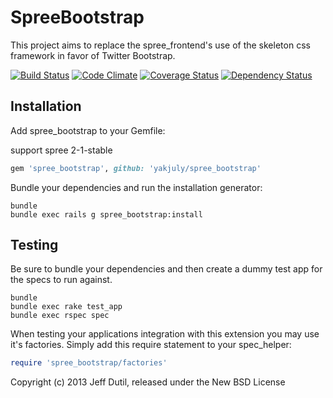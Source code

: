 SpreeBootstrap
==============

This project aims to replace the spree_frontend's use of the skeleton css framework in favor of Twitter Bootstrap.

[![Build Status](https://secure.travis-ci.org/jdutil/spree_bootstrap.png)](http://travis-ci.org/jdutil/spree_bootstrap)
[![Code Climate](https://codeclimate.com/github/jdutil/spree_bootstrap.png)](https://codeclimate.com/github/jdutil/spree_bootstrap)
[![Coverage Status](https://coveralls.io/repos/jdutil/spree_bootstrap/badge.png?branch=master)](https://coveralls.io/r/jdutil/spree_bootstrap)
[![Dependency Status](https://gemnasium.com/jdutil/spree_bootstrap.png?travis)](https://gemnasium.com/jdutil/spree_bootstrap)


Installation
------------

Add spree_bootstrap to your Gemfile:

support spree 2-1-stable

```ruby
gem 'spree_bootstrap', github: 'yakjuly/spree_bootstrap'
```

Bundle your dependencies and run the installation generator:

```shell
bundle
bundle exec rails g spree_bootstrap:install
```

Testing
-------

Be sure to bundle your dependencies and then create a dummy test app for the specs to run against.

```shell
bundle
bundle exec rake test_app
bundle exec rspec spec
```

When testing your applications integration with this extension you may use it's factories.
Simply add this require statement to your spec_helper:

```ruby
require 'spree_bootstrap/factories'
```

Copyright (c) 2013 Jeff Dutil, released under the New BSD License
